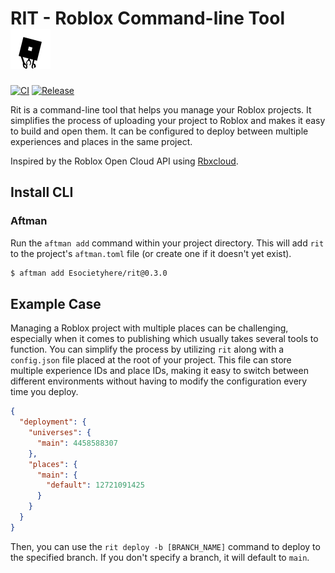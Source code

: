 # RIT - Roblox Command-line Tool ![Logo](icon.png)

[![CI](https://github.com/Esocietyhere/rit/workflows/CI/badge.svg)](https://github.com/Esocietyhere/rit/actions/workflows/ci.yml)
[![Release](https://github.com/Esocietyhere/rit/actions/workflows/release.yml/badge.svg?event=push)](https://github.com/Esocietyhere/rit/actions/workflows/release.yml)

Rit is a command-line tool that helps you manage your Roblox projects. It simplifies the process of uploading your project to Roblox and makes it easy to build and open them. It can be configured to deploy between multiple experiences and places in the same project.

Inspired by the Roblox Open Cloud API using [Rbxcloud](https://github.com/Sleitnick/rbxcloud).

## Install CLI

### Aftman

Run the `aftman add` command within your project directory. This will add `rit` to the project's `aftman.toml` file (or create one if it doesn't yet exist).

```sh
$ aftman add Esocietyhere/rit@0.3.0
```

## Example Case

Managing a Roblox project with multiple places can be challenging, especially when it comes to publishing which usually takes several tools to function. You can simplify the process by utilizing `rit` along with a `config.json` file placed at the root of your project. This file can store multiple experience IDs and place IDs, making it easy to switch between different environments without having to modify the configuration every time you deploy.

```json
{
  "deployment": {
    "universes": {
      "main": 4458588307
    },
    "places": {
      "main": {
        "default": 12721091425
      }
    }
  }
}
```

Then, you can use the `rit deploy -b [BRANCH_NAME]` command to deploy to the specified branch. If you don't specify a branch, it will default to `main`.
